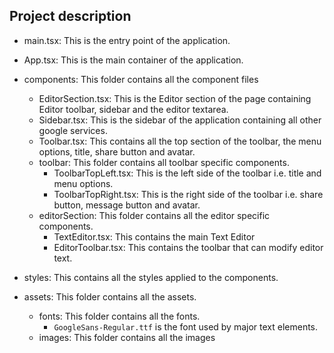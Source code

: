 ## Project description

- main.tsx: This is the entry point of the application.
- App.tsx: This is the main container of the application. 

- components: This folder contains all the component files
  - EditorSection.tsx: This is the Editor section of the page containing Editor toolbar, sidebar and the editor textarea.
  - Sidebar.tsx: This is the sidebar of the application containing all other google services.
  - Toolbar.tsx: This contains all the top section of the toolbar, the menu options, title, share button and avatar.
  - toolbar: This folder contains all toolbar specific components.
    - ToolbarTopLeft.tsx: This is the left side of the toolbar i.e. title and menu options.
    - ToolbarTopRight.tsx: This is the right side of the toolbar i.e. share button, message button and avatar.
  - editorSection: This folder contains all the editor specific components.
    - TextEditor.tsx: This contains the main Text Editor
    - EditorToolbar.tsx: This contains the toolbar that can modify editor text.

- styles: This contains all the styles applied to the components.

- assets: This folder contains all the assets.
  - fonts: This folder contains all the fonts.
    - `GoogleSans-Regular.ttf` is the font used by major text elements.
  - images: This folder contains all the images



